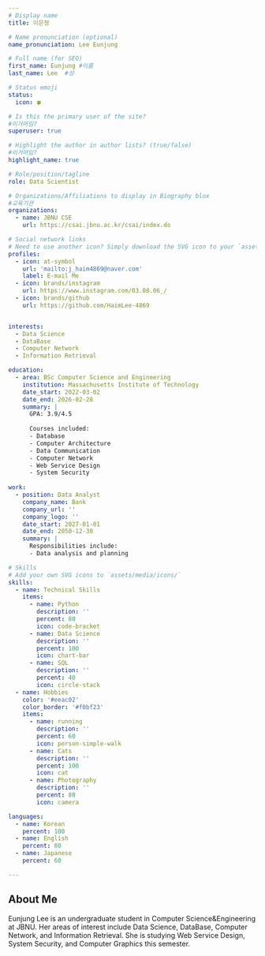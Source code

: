 ```yaml
---
# Display name
title: 이은정

# Name pronunciation (optional)
name_pronunciation: Lee Eunjung

# Full name (for SEO)
first_name: Eunjung #이름
last_name: Lee  #성

# Status emoji
status:
  icon: 🍀

# Is this the primary user of the site?
#이거머임?
superuser: true

# Highlight the author in author lists? (true/false)
#이거머임?
highlight_name: true

# Role/position/tagline
role: Data Scientist

# Organizations/Affiliations to display in Biography blox
#교육기관
organizations:
  - name: JBNU CSE
    url: https://csai.jbnu.ac.kr/csai/index.do

# Social network links
# Need to use another icon? Simply download the SVG icon to your `assets/media/icons/` folder.
profiles:
  - icon: at-symbol
    url: 'mailto:j_haim4869@naver.com'
    label: E-mail Me
  - icon: brands/instagram
    url: https://www.instagram.com/03.08.06_/
  - icon: brands/github
    url: https://github.com/HaimLee-4869


interests:
  - Data Science
  - DataBase
  - Computer Network
  - Information Retrieval

education:
  - area: BSc Computer Science and Engineering
    institution: Massachusetts Institute of Technology
    date_start: 2022-03-02
    date_end: 2026-02-28
    summary: |
      GPA: 3.9/4.5
      
      Courses included:
      - Database
      - Computer Architecture
      - Data Communication
      - Computer Network
      - Web Service Design
      - System Security
      
work:
  - position: Data Analyst
    company_name: Bank
    company_url: ''
    company_logo: ''
    date_start: 2027-01-01
    date_end: 2050-12-30
    summary: |
      Responsibilities include:
      - Data analysis and planning

# Skills
# Add your own SVG icons to `assets/media/icons/`
skills:
  - name: Technical Skills
    items:
      - name: Python
        description: ''
        percent: 80
        icon: code-bracket
      - name: Data Science
        description: ''
        percent: 100
        icon: chart-bar
      - name: SQL
        description: ''
        percent: 40
        icon: circle-stack
  - name: Hobbies
    color: '#eeac02'
    color_border: '#f0bf23'
    items:
      - name: running
        description: ''
        percent: 60
        icon: person-simple-walk
      - name: Cats
        description: ''
        percent: 100
        icon: cat
      - name: Photography
        description: ''
        percent: 80
        icon: camera

languages:
  - name: Korean
    percent: 100
  - name: English
    percent: 80
  - name: Japanese
    percent: 60

---
```


## About Me

Eunjung Lee is an undergraduate student in Computer Science&Engineering at JBNU. Her areas of interest include Data Science, DataBase, Computer Network, and Information Retrieval. She is studying Web Service Design, System Security, and Computer Graphics this semester.